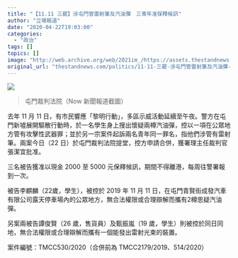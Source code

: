 ```yaml
---
title: "【11.11 三罷】涉屯門管雷射筆及汽油彈　三青年准保釋候訊"
author: "立場報道"
date: "2020-04-22T19:03:00"
categories:
  - "政治"
tags: []
topics: []
image: "http://web.archive.org/web/2021im_/https://assets.thestandnews.com/media/photos/a_HImPf.png"
original_url: "thestandnews.com/politics/11-11-三罷-涉屯門管雷射筆及汽油彈-三青年准保釋候訊"
---
```

![](http://web.archive.org/web/2021im_/https://assets.thestandnews.com/media/photos/a_HImPf.png)
> 屯門裁判法院（Now 新聞報道截圖）

去年 11 月 11 日，有市民響應「黎明行動」，多區示威活動延續至午夜。警方在屯門新墟展開驅散行動時，於一名學生身上搜出懷疑兩樽汽油彈，控以一項在公眾地方管有攻擊性武器罪；並於另一宗案件起訴兩名青年同一罪名，指他們涉管有雷射筆。兩案今日（22 日）於屯門裁判法院提堂，控方申請合併，獲署理主任裁判官張潔宜批准。

三名被告獲准以現金 2000 至 5000 元保釋候訊，期間不得離港，每周往警署報到一次。

被告李麒麟（22歲，學生），被控於 2019 年 11 月 11 日，在屯門青賢街成發汽車有限公司露天停車場內的公眾地方，無合法權限或合理辯解而攜有2樽思疑汽油彈。

另案兩被告譚俊賢（26 歲，售貨員）及甄振嵐（19 歲，學生）則被控於同日同地，無合法權限或合理辯解而攜有一個能發出雷射光束的裝置。

案件編號：TMCC530/2020（合併前為 TMCC2179/2019、514/2020）